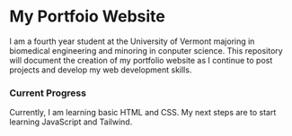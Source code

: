 # My Portfoio Website
I am a fourth year student at the University of Vermont majoring in biomedical engineering and minoring in conputer science. This repository will document the creation of my portfolio website as I continue to post projects and develop my web development skills.

### Current Progress
Currently, I am learning basic HTML and CSS. My next steps are to start learning JavaScript and Tailwind.